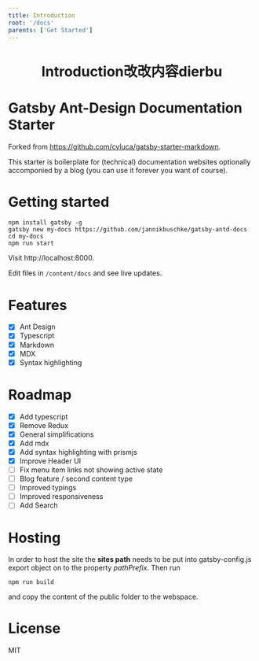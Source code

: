 ```yaml
---
title: Introduction
root: '/docs'
parents: ['Get Started']
---
```


<h1 align="center">
  Introduction改改内容dierbu
</h1>

# Gatsby Ant-Design Documentation Starter

Forked from https://github.com/cvluca/gatsby-starter-markdown.

This starter is boilerplate for (technical) documentation websites optionally accomponied by a blog (you can use it forever you want of course).

# Getting started

```
npm install gatsby -g
gatsby new my-docs https://github.com/jannikbuschke/gatsby-antd-docs
cd my-docs
npm run start
```

Visit http://localhost:8000.

Edit files in `/content/docs` and see live updates.

# Features

- [x] Ant Design
- [x] Typescript
- [x] Markdown
- [x] MDX
- [x] Syntax highlighting

# Roadmap

- [x] Add typescript
- [x] Remove Redux
- [x] General simplifications
- [x] Add mdx
- [x] Add syntax highlighting with prismjs
- [x] Improve Header UI
- [ ] Fix menu item links not showing active state
- [ ] Blog feature / second content type
- [ ] Improved typings
- [ ] Improved responsiveness
- [ ] Add Search

# Hosting

In order to host the site the **sites path** needs to be put into gatsby-config.js export object on to the property _pathPrefix_. Then run

```
npm run build
```

and copy the content of the public folder to the webspace.

# License

MIT
